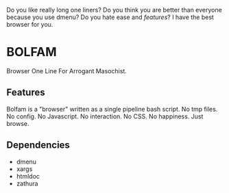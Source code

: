 Do you like really long one liners? Do you think you are better than everyone because you use dmenu? Do you hate ease and *features*? I have the best browser for you.

# BOLFAM
Browser One Line For Arrogant Masochist.


## Features
Bolfam is a "browser" written as a single pipeline bash script. No tmp files. No config. No Javascript. No interaction. No CSS. No happiness. Just browse.


## Dependencies
- dmenu
- xargs
- htmldoc
- zathura
